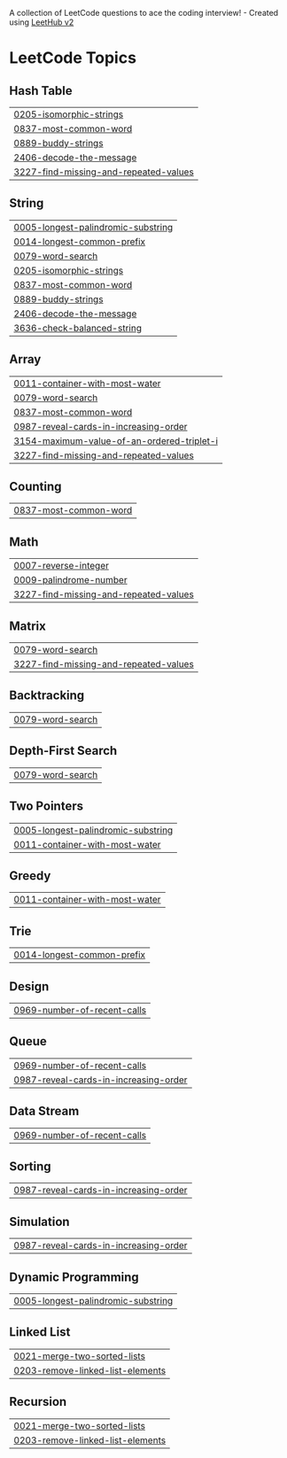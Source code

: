 A collection of LeetCode questions to ace the coding interview! - Created using [LeetHub v2](https://github.com/arunbhardwaj/LeetHub-2.0)
<!---LeetCode Topics Start-->
# LeetCode Topics
## Hash Table
|  |
| ------- |
| [0205-isomorphic-strings](https://github.com/frankudoags/DSA/tree/master/0205-isomorphic-strings) |
| [0837-most-common-word](https://github.com/frankudoags/DSA/tree/master/0837-most-common-word) |
| [0889-buddy-strings](https://github.com/frankudoags/DSA/tree/master/0889-buddy-strings) |
| [2406-decode-the-message](https://github.com/frankudoags/DSA/tree/master/2406-decode-the-message) |
| [3227-find-missing-and-repeated-values](https://github.com/frankudoags/DSA/tree/master/3227-find-missing-and-repeated-values) |
## String
|  |
| ------- |
| [0005-longest-palindromic-substring](https://github.com/frankudoags/DSA/tree/master/0005-longest-palindromic-substring) |
| [0014-longest-common-prefix](https://github.com/frankudoags/DSA/tree/master/0014-longest-common-prefix) |
| [0079-word-search](https://github.com/frankudoags/DSA/tree/master/0079-word-search) |
| [0205-isomorphic-strings](https://github.com/frankudoags/DSA/tree/master/0205-isomorphic-strings) |
| [0837-most-common-word](https://github.com/frankudoags/DSA/tree/master/0837-most-common-word) |
| [0889-buddy-strings](https://github.com/frankudoags/DSA/tree/master/0889-buddy-strings) |
| [2406-decode-the-message](https://github.com/frankudoags/DSA/tree/master/2406-decode-the-message) |
| [3636-check-balanced-string](https://github.com/frankudoags/DSA/tree/master/3636-check-balanced-string) |
## Array
|  |
| ------- |
| [0011-container-with-most-water](https://github.com/frankudoags/DSA/tree/master/0011-container-with-most-water) |
| [0079-word-search](https://github.com/frankudoags/DSA/tree/master/0079-word-search) |
| [0837-most-common-word](https://github.com/frankudoags/DSA/tree/master/0837-most-common-word) |
| [0987-reveal-cards-in-increasing-order](https://github.com/frankudoags/DSA/tree/master/0987-reveal-cards-in-increasing-order) |
| [3154-maximum-value-of-an-ordered-triplet-i](https://github.com/frankudoags/DSA/tree/master/3154-maximum-value-of-an-ordered-triplet-i) |
| [3227-find-missing-and-repeated-values](https://github.com/frankudoags/DSA/tree/master/3227-find-missing-and-repeated-values) |
## Counting
|  |
| ------- |
| [0837-most-common-word](https://github.com/frankudoags/DSA/tree/master/0837-most-common-word) |
## Math
|  |
| ------- |
| [0007-reverse-integer](https://github.com/frankudoags/DSA/tree/master/0007-reverse-integer) |
| [0009-palindrome-number](https://github.com/frankudoags/DSA/tree/master/0009-palindrome-number) |
| [3227-find-missing-and-repeated-values](https://github.com/frankudoags/DSA/tree/master/3227-find-missing-and-repeated-values) |
## Matrix
|  |
| ------- |
| [0079-word-search](https://github.com/frankudoags/DSA/tree/master/0079-word-search) |
| [3227-find-missing-and-repeated-values](https://github.com/frankudoags/DSA/tree/master/3227-find-missing-and-repeated-values) |
## Backtracking
|  |
| ------- |
| [0079-word-search](https://github.com/frankudoags/DSA/tree/master/0079-word-search) |
## Depth-First Search
|  |
| ------- |
| [0079-word-search](https://github.com/frankudoags/DSA/tree/master/0079-word-search) |
## Two Pointers
|  |
| ------- |
| [0005-longest-palindromic-substring](https://github.com/frankudoags/DSA/tree/master/0005-longest-palindromic-substring) |
| [0011-container-with-most-water](https://github.com/frankudoags/DSA/tree/master/0011-container-with-most-water) |
## Greedy
|  |
| ------- |
| [0011-container-with-most-water](https://github.com/frankudoags/DSA/tree/master/0011-container-with-most-water) |
## Trie
|  |
| ------- |
| [0014-longest-common-prefix](https://github.com/frankudoags/DSA/tree/master/0014-longest-common-prefix) |
## Design
|  |
| ------- |
| [0969-number-of-recent-calls](https://github.com/frankudoags/DSA/tree/master/0969-number-of-recent-calls) |
## Queue
|  |
| ------- |
| [0969-number-of-recent-calls](https://github.com/frankudoags/DSA/tree/master/0969-number-of-recent-calls) |
| [0987-reveal-cards-in-increasing-order](https://github.com/frankudoags/DSA/tree/master/0987-reveal-cards-in-increasing-order) |
## Data Stream
|  |
| ------- |
| [0969-number-of-recent-calls](https://github.com/frankudoags/DSA/tree/master/0969-number-of-recent-calls) |
## Sorting
|  |
| ------- |
| [0987-reveal-cards-in-increasing-order](https://github.com/frankudoags/DSA/tree/master/0987-reveal-cards-in-increasing-order) |
## Simulation
|  |
| ------- |
| [0987-reveal-cards-in-increasing-order](https://github.com/frankudoags/DSA/tree/master/0987-reveal-cards-in-increasing-order) |
## Dynamic Programming
|  |
| ------- |
| [0005-longest-palindromic-substring](https://github.com/frankudoags/DSA/tree/master/0005-longest-palindromic-substring) |
## Linked List
|  |
| ------- |
| [0021-merge-two-sorted-lists](https://github.com/frankudoags/DSA/tree/master/0021-merge-two-sorted-lists) |
| [0203-remove-linked-list-elements](https://github.com/frankudoags/DSA/tree/master/0203-remove-linked-list-elements) |
## Recursion
|  |
| ------- |
| [0021-merge-two-sorted-lists](https://github.com/frankudoags/DSA/tree/master/0021-merge-two-sorted-lists) |
| [0203-remove-linked-list-elements](https://github.com/frankudoags/DSA/tree/master/0203-remove-linked-list-elements) |
<!---LeetCode Topics End-->